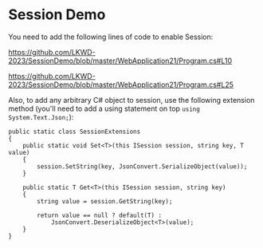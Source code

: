 # Session Demo

You need to add the following lines of code to enable Session:

https://github.com/LKWD-2023/SessionDemo/blob/master/WebApplication21/Program.cs#L10

https://github.com/LKWD-2023/SessionDemo/blob/master/WebApplication21/Program.cs#L25

Also, to add any arbitrary C# object to session, use the following extension method (you'll need to add a using statement on top `using System.Text.Json;`):

    public static class SessionExtensions
    {
        public static void Set<T>(this ISession session, string key, T value)
        {
            session.SetString(key, JsonConvert.SerializeObject(value));
        }

        public static T Get<T>(this ISession session, string key)
        {
            string value = session.GetString(key);

            return value == null ? default(T) :
                JsonConvert.DeserializeObject<T>(value);
        }
    }
